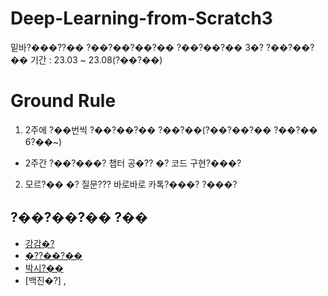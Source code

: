 # Deep-Learning-from-Scratch3
밑바?���??�� ?��?��?��?�� ?��?��?�� 3�? ?��?��?��
기간 : 23.03 ~ 23.08(?��?��)

# Ground Rule
1. 2주에 ?��번씩 ?��?��?�� ?��?��(?��?��?�� ?��?�� 6?��~)
  - 2주간 ?��?���? 챕터 공�?? �? 코드 구현?���?
2. 모르?�� �? 질문??? 바로바로 카톡?���? ?���?

## ?��?��?�� ?��
- [강감�?](https://github.com/gsgh3016)
- [�??��?��](https://github.com/NaHyeon520)
- [박시?��](https://github.com/sihyeong671)
- [백진�?]
,